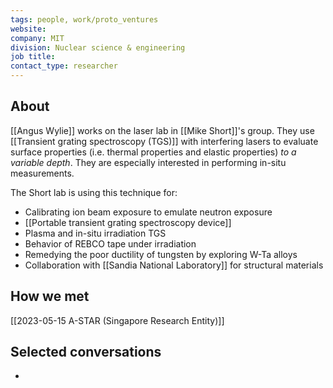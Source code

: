 ```yaml
---
tags: people, work/proto_ventures
website: 
company: MIT
division: Nuclear science & engineering
job title: 
contact_type: researcher
---
```

## About
[[Angus Wylie]] works on the laser lab in [[Mike Short]]'s group. They use [[Transient grating spectroscopy (TGS)]] with interfering lasers to evaluate surface properties (i.e. thermal properties and elastic properties) _to a variable depth_. They are especially interested in performing in-situ measurements.

The Short lab is using this technique for:
- Calibrating ion beam exposure to emulate neutron exposure
- [[Portable transient grating spectroscopy device]]
- Plasma and in-situ irradiation TGS
- Behavior of REBCO tape under irradiation
- Remedying the poor ductility of tungsten by exploring W-Ta alloys
- Collaboration with [[Sandia National Laboratory]] for structural materials

## How we met
[[2023-05-15 A-STAR (Singapore Research Entity)]]

## Selected conversations
- 